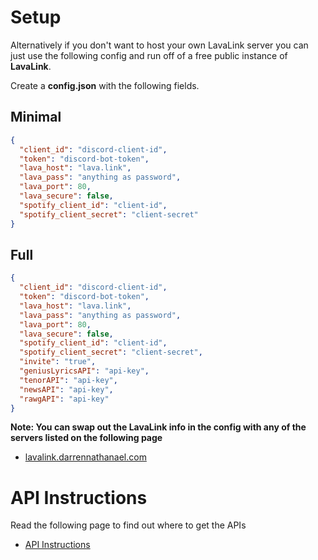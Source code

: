 # Setup

Alternatively if you don't want to host your own LavaLink server you can just use the following config and run off of a free public instance of **LavaLink**.

Create a **config.json** with the following fields. 

## Minimal

```json
{
  "client_id": "discord-client-id",
  "token": "discord-bot-token",
  "lava_host": "lava.link",
  "lava_pass": "anything as password",
  "lava_port": 80,
  "lava_secure": false,
  "spotify_client_id": "client-id",
  "spotify_client_secret": "client-secret"
}
```

## Full

```json
{
  "client_id": "discord-client-id",
  "token": "discord-bot-token",
  "lava_host": "lava.link",
  "lava_pass": "anything as password",
  "lava_port": 80,
  "lava_secure": false,
  "spotify_client_id": "client-id",
  "spotify_client_secret": "client-secret",
  "invite": "true",
  "geniusLyricsAPI": "api-key",
  "tenorAPI": "api-key",
  "newsAPI": "api-key",
  "rawgAPI": "api-key"
}
```
**Note: You can swap out the LavaLink info in the config with any of the servers listed on the following page**

 * [lavalink.darrennathanael.com](https://lavalink.darrennathanael.com/)

# API Instructions

Read the following page to find out where to get the APIs

 * [API Instructions](api-instructions.md)
